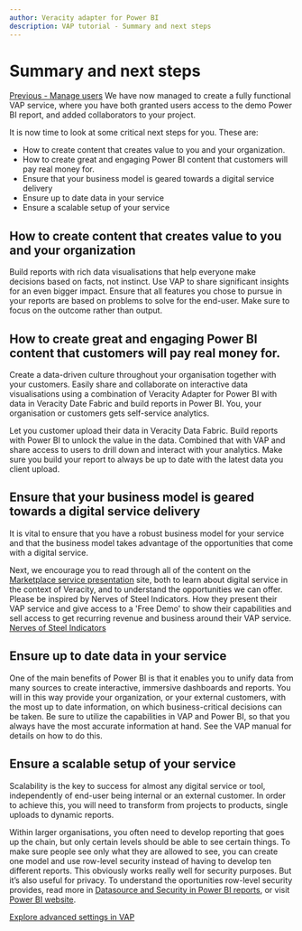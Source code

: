 ```yaml
---
author: Veracity adapter for Power BI
description: VAP tutorial - Summary and next steps
---
```



# Summary and next steps
[Previous - Manage users](5-manage-users.md)
We have now managed to create a fully functional VAP service, where you have both granted users access to the demo Power BI report, and added collaborators to your project.

It is now time to look at some critical next steps for you. These are:


- How to create content that creates value to you and your organization.
- How to create great and engaging Power BI content that customers will pay real money for.
- Ensure that your business model is geared towards a digital service delivery
- Ensure up to date data in your service
- Ensure a scalable setup of your service

## How to create content that creates value to you and your organization
Build reports with rich data visualisations that help everyone make decisions based on facts, not instinct. Use VAP to share significant insights for an even bigger impact. Ensure that all features you chose to pursue in your reports are based on problems to solve for the end-user. Make sure to focus on the outcome rather than output.

## How to create great and engaging Power BI content that customers will pay real money for.
Create a data-driven culture throughout your organisation together with your customers. Easily share and collaborate on interactive data visualisations using a combination of Veracity Adapter for Power BI with data in Veracity Date Fabric and build reports in Power BI. You, your organisation or customers gets self-service analytics.

Let you customer upload their data in Veracity Data Fabric. Build reports with Power BI to unlock the value in the data. Combined that with VAP and share access to users to drill down and interact with your analytics. Make sure you build your report to always be up to date with the latest data you client upload. 

## Ensure that your business model is geared towards a digital service delivery
It is vital to ensure that you have a robust business model for your service and that the business model takes advantage of the opportunities that come with a digital service. 

Next, we encourage you to read through all of the content on the [Marketplace service presentation](https://developer.veracity.com/services/marketplace) site, both to learn about digital service in the context of Veracity, and to understand the opportunities we can offer.  
Please be inspired by Nerves of Steel Indicators. How they present their VAP service and give access to a 'Free Demo' to show their capabilities and sell access to get recurring revenue and business around their VAP service. [Nerves of Steel Indicators](https://store.veracity.com/nerves-of-steel)  

## Ensure up to date data in your service
One of the main benefits of Power BI is that it enables you to unify data from many sources to create interactive, immersive dashboards and reports. You will in this way provide your organization, or your external customers, with the most up to date information, on which business-critical decisions can be taken. Be sure to utilize the capabilities in VAP and Power BI, so that you always have the most accurate information at hand. See the VAP manual for details on how to do this. 

## Ensure a scalable setup of your service
Scalability is the key to success for almost any digital service or tool, independently of end-user being internal or an external customer. In order to achieve this, you will need to transform from projects to products, single uploads to dynamic reports.

Within larger organisations, you often need to develop reporting that goes up the chain, but only certain levels should be able to see certain things.
To make sure people see only what they are allowed to see, you can create one model and use row-level security instead of having to develop ten different reports. This obviously works really well for security purposes. But it’s also useful for privacy. To understand the oportunities row-level security provides, read more in [Datasource and Security in Power BI reports](https://developerstag.veracity.com/docs/section/vap/data), or visit [Power BI website](https://docs.microsoft.com/en-gb/power-bi/service-admin-rls).


[Explore advanced settings in VAP](7-advanced-settings.md)
